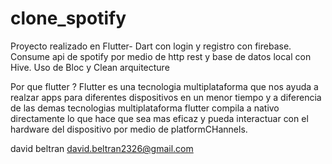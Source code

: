 # clone_spotify

Proyecto realizado en Flutter- Dart con login y registro con firebase.
Consume api de spotify por medio de http rest y base de datos local con Hive.
Uso de Bloc y Clean arquitecture

Por que flutter ? Flutter es una tecnologia multiplataforma que nos ayuda a realzar apps para diferentes dispositivos en un menor tiempo y a diferencia de las demas tecnologias multiplataforma flutter compila a nativo directamente lo que hace que sea mas eficaz y pueda interactuar con el hardware del dispositivo por medio de platformCHannels. 

david beltran
david.beltran2326@gmail.com

